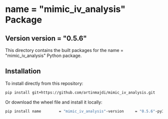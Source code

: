 # name        = "mimic_iv_analysis" Package

## Version version     = "0.5.6"

This directory contains the built packages for the name        = "mimic_iv_analysis" Python package.

## Installation

To install directly from this repository:

```bash
pip install git+https://github.com/artinmajdi/mimic_iv_analysis.git
```

Or download the wheel file and install it locally:

```bash
pip install name        = "mimic_iv_analysis"-version     = "0.5.6"-py3-none-any.whl
```
